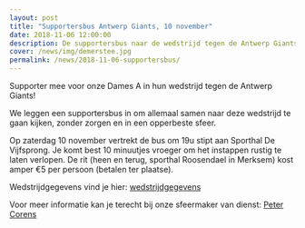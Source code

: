 ```yaml
---
layout: post
title: "Supportersbus Antwerp Giants, 10 november"
date: 2018-11-06 12:00:00
description: De supportersbus naar de wedstrijd tegen de Antwerp Giants vertrekt om 19u aan de sporthal.
cover: /news/img/demerstee.jpg
permalink: /news/2018-11-06-supportersbus/
---
```


Supporter mee voor onze Dames A in hun wedstrijd tegen de Antwerp Giants!

We leggen een supportersbus in om allemaal samen naar deze wedstrijd te gaan kijken, zonder zorgen en in een opperbeste sfeer.

Op zaterdag 10 november vertrekt de bus om 19u stipt aan Sporthal De Vijfsprong. Je komt best 10 minuutjes vroeger om het instappen rustig te laten verlopen. De rit (heen en terug, sporthal Roosendael in Merksem) kost amper €5 per persoon (betalen ter plaatse).

Wedstrijdgegevens vind je hier: [wedstrijdgegevens](/match/?matchid=BVBL18199180NADSE11AKB)

Voor meer informatie kan je terecht bij onze sfeermaker van dienst: [Peter Corens](mailto://peter.corens@skynet.be)